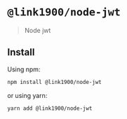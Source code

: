 # `@link1900/node-jwt`

> Node jwt

## Install

Using npm:

```sh
npm install @link1900/node-jwt
```

or using yarn:

```sh
yarn add @link1900/node-jwt
```
